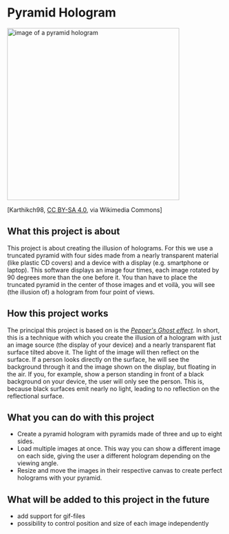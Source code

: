 # Pyramid Hologram

<img src="https://upload.wikimedia.org/wikipedia/commons/e/e2/Pyramid_holographic_3D_holographic_projection_phone_projector_3D_holographic_projection_3D_mobile_phone_naked_eye_3D_pyramid.jpg" alt="image of a pyramid hologram" width=400px />

[Karthikch98, [CC BY-SA 4.0](https://creativecommons.org/licenses/by-sa/4.0), via Wikimedia Commons]

## What this project is about
This project is about creating the illusion of holograms. For this we use a truncated pyramid with four sides made from a nearly transparent material (like plastic CD covers) and a device with a display (e.g. smartphone or laptop). This software displays an image four times, each image rotated by 90 degrees more than the one before it. You than have to place the truncated pyramid in the center of those images and et voilà, you will see (the illusion of) a hologram from four point of views.

## How this project works
The principal this project is based on is the [*Pepper's Ghost effect*](https://en.wikipedia.org/wiki/Pepper%27s_ghost). In short, this is a technique with which you create the illusion of a hologram with just an image source (the display of your device) and a nearly transparent flat surface tilted above it. The light of the image will then reflect on the surface. If a person looks directly on the surface, he will see the background through it and the image shown on the display, but floating in the air. If you, for example, show a person standing in front of a black background on your device, the user will only see the person. This is, because black surfaces emit nearly no light, leading to no reflection on the reflectional surface.

## What you can do with this project
- Create a pyramid hologram with pyramids made of three and up to eight sides.
- Load multiple images at once. This way you can show a different image on each side, giving the user a different hologram depending on the viewing angle.
- Resize and move the images in their respective canvas to create perfect holograms with your pyramid.

## What will be added to this project in the future
- add support for gif-files
- possibility to control position and size of each image independently
